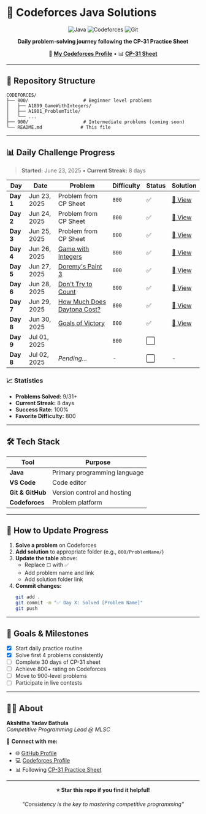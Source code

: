 # 🚀 Codeforces Java Solutions

<div align="center">

![Java](https://img.shields.io/badge/Java-ED8B00?style=for-the-badge&logo=java&logoColor=white)
![Codeforces](https://img.shields.io/badge/Codeforces-1F8ACB?style=for-the-badge&logo=codeforces&logoColor=white)
![Git](https://img.shields.io/badge/Git-F05032?style=for-the-badge&logo=git&logoColor=white)

**Daily problem-solving journey following the CP-31 Practice Sheet**

🔗 **[My Codeforces Profile](https://codeforces.com/profile/Akshithayadav-b)** • 📊 **[CP-31 Sheet](https://docs.google.com/spreadsheets/d/1Ds8kMQzHQ0ZL7UirGRSmaHCGXtGm9c_0/edit#gid=1059946245)**

</div>

---

## 📁 Repository Structure

```
CODEFORCES/
├── 800/                    # Beginner level problems
│   ├── A1899_GameWithIntegers/
│   ├── A1901_ProblemTitle/
│   └── ...
├── 900/                    # Intermediate problems (coming soon)
└── README.md              # This file
```

---

## 📊 Daily Challenge Progress

> **Started:** June 23, 2025 • **Current Streak:** 8 days

<table>
<thead>
<tr>
<th>Day</th>
<th>Date</th>
<th>Problem</th>
<th>Difficulty</th>
<th>Status</th>
<th>Solution</th>
</tr>
</thead>
<tbody>
<tr>
<td><strong>Day 1</strong></td>
<td>Jun 23, 2025</td>
<td>Problem from CP Sheet</td>
<td><code>800</code></td>
<td>✅</td>
<td><a href="./800/">📁 View</a></td>
</tr>
<tr>
<td><strong>Day 2</strong></td>
<td>Jun 24, 2025</td>
<td>Problem from CP Sheet</td>
<td><code>800</code></td>
<td>✅</td>
<td><a href="./800/">📁 View</a></td>
</tr>
<tr>
<td><strong>Day 3</strong></td>
<td>Jun 25, 2025</td>
<td>Problem from CP Sheet</td>
<td><code>800</code></td>
<td>✅</td>
<td><a href="./800/">📁 View</a></td>
</tr>
<tr>
<td><strong>Day 4</strong></td>
<td>Jun 26, 2025</td>
<td><a href="https://codeforces.com/problemset/problem/1899/A">Game with Integers</a></td>
<td><code>800</code></td>
<td>✅</td>
<td><a href="./800/A1899_GameWithIntegers/">📁 View</a></td>
</tr>
<tr>
<td><strong>Day 5</strong></td>
<td>Jun 27, 2025</td> 
<td><a href="https://codeforces.com/problemset/problem/1890/A">Doremy's Paint 3</a></td>
<td><code>800</code></td>
<td>✅</td>
<td><a href="https://github.com/AkshithaYadav-Bathula/CODEFORCES/blob/main/800/Doremy's%20Paint/DoremyPaint3.java/">📁 View</td>

</tr>
  
<tr>
<td><strong>Day 6</strong></td>
<td>Jun 28, 2025</td>
<td><a href="https://codeforces.com/problemset/problem/1881/A">Don't Try to Count</a></td>
<td><code>800</td>
<td>✅</td>
<td><a href="https://github.com/AkshithaYadav-Bathula/CODEFORCES/blob/main/800/CP31_Q7/Main.java">📁 View</td>
</tr>

<tr>
<td><strong>Day 7</strong></td>
<td>Jun 29, 2025</td>
<td><a href="https://codeforces.com/problemset/problem/1878/A">How Much Does Daytona Cost?
</td>
<td><code>800</td>
<td>✅</td>
<td><a href="https://github.com/AkshithaYadav-Bathula/CODEFORCES/blob/main/800/MostCommonSubsegment/MostCommonSubsegment.java">📁 View</td>
</tr>

<tr>
<td><strong>Day 8</strong></td>
<td>Jun 30, 2025</td>
<td><a href="https://codeforces.com/problemset/problem/1877/A">Goals of Victory</td>
<td><code>800</td>
<td>✅</td>
<td><a href="https://github.com/AkshithaYadav-Bathula/CODEFORCES/blob/main/800/1877A-GoalsOfVictory/GoalsOfVictory.java">📁 View</td>
</tr>

<tr>
<td><strong>Day 9</strong></td>
<td>Jul 01, 2025</td>
<td><a href=""></td>
<td><code>800</td>
<td>⬜</td>
<td><a href=""></td>
</tr>

  <tr>
<td><strong>Day 8</strong></td>
<td>Jul 02, 2025</td>
<td><em>Pending...</em></td>
<td>-</td>
<td>⬜</td>
<td>-</td>
</tr> 
</tbody>
</table>

### 📈 Statistics

- **Problems Solved:** 9/31+ 
- **Current Streak:** 8 days
- **Success Rate:** 100%
- **Favorite Difficulty:** 800

---

## 🛠️ Tech Stack

<div align="center">

| Tool | Purpose |
|------|---------|
| **Java** | Primary programming language |
| **VS Code** | Code editor |
| **Git & GitHub** | Version control and hosting |
| **Codeforces** | Problem platform |

</div>

---

## 📝 How to Update Progress

1. **Solve a problem** on Codeforces
2. **Add solution** to appropriate folder (e.g., `800/ProblemName/`)
3. **Update the table** above:
   - Replace `⬜` with `✅`
   - Add problem name and link
   - Add solution folder link
4. **Commit changes:**
   ```bash
   git add .
   git commit -m "✅ Day X: Solved [Problem Name]"
   git push
   ```

---

## 🎯 Goals & Milestones

- [x] Start daily practice routine
- [x] Solve first 4 problems consistently
- [ ] Complete 30 days of CP-31 sheet
- [ ] Achieve 800+ rating on Codeforces
- [ ] Move to 900-level problems
- [ ] Participate in live contests

---

## 👩‍💻 About

**Akshitha Yadav Bathula**  
*Competitive Programming Lead @ MLSC*

🔗 **Connect with me:**
- 🌐 [GitHub Profile](https://github.com/AkshithaYadav-Bathula)
- 💻 [Codeforces Profile](https://codeforces.com/profile/Akshithayadav-b)
- 📊 Following [CP-31 Practice Sheet](https://docs.google.com/spreadsheets/d/1Ds8kMQzHQ0ZL7UirGRSmaHCGXtGm9c_0/edit#gid=1059946245)

---

<div align="center">

**⭐ Star this repo if you find it helpful!**

*"Consistency is the key to mastering competitive programming"*

</div>
